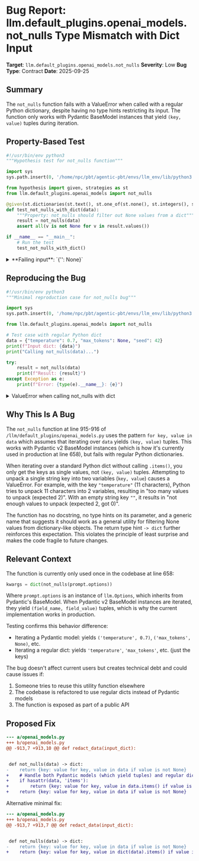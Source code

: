 # Bug Report: llm.default_plugins.openai_models.not_nulls Type Mismatch with Dict Input

**Target**: `llm.default_plugins.openai_models.not_nulls`
**Severity**: Low
**Bug Type**: Contract
**Date**: 2025-09-25

## Summary

The `not_nulls` function fails with a ValueError when called with a regular Python dictionary, despite having no type hints restricting its input. The function only works with Pydantic BaseModel instances that yield `(key, value)` tuples during iteration.

## Property-Based Test

```python
#!/usr/bin/env python3
"""Hypothesis test for not_nulls function"""

import sys
sys.path.insert(0, '/home/npc/pbt/agentic-pbt/envs/llm_env/lib/python3.13/site-packages')

from hypothesis import given, strategies as st
from llm.default_plugins.openai_models import not_nulls

@given(st.dictionaries(st.text(), st.one_of(st.none(), st.integers(), st.text())))
def test_not_nulls_with_dict(data):
    """Property: not_nulls should filter out None values from a dict"""
    result = not_nulls(data)
    assert all(v is not None for v in result.values())

if __name__ == "__main__":
    # Run the test
    test_not_nulls_with_dict()
```

<details>

<summary>
**Failing input**: `{'': None}`
</summary>
```
Traceback (most recent call last):
  File "/home/npc/pbt/agentic-pbt/worker_/18/hypo.py", line 18, in <module>
    test_not_nulls_with_dict()
    ~~~~~~~~~~~~~~~~~~~~~~~~^^
  File "/home/npc/pbt/agentic-pbt/worker_/18/hypo.py", line 11, in test_not_nulls_with_dict
    def test_not_nulls_with_dict(data):
                   ^^^
  File "/home/npc/pbt/agentic-pbt/envs/llm_env/lib/python3.13/site-packages/hypothesis/core.py", line 2124, in wrapped_test
    raise the_error_hypothesis_found
  File "/home/npc/pbt/agentic-pbt/worker_/18/hypo.py", line 13, in test_not_nulls_with_dict
    result = not_nulls(data)
  File "/home/npc/pbt/agentic-pbt/envs/llm_env/lib/python3.13/site-packages/llm/default_plugins/openai_models.py", line 916, in not_nulls
    return {key: value for key, value in data if value is not None}
                           ^^^^^^^^^^
ValueError: not enough values to unpack (expected 2, got 0)
Falsifying example: test_not_nulls_with_dict(
    data={'': None},
)
```
</details>

## Reproducing the Bug

```python
#!/usr/bin/env python3
"""Minimal reproduction case for not_nulls bug"""

import sys
sys.path.insert(0, '/home/npc/pbt/agentic-pbt/envs/llm_env/lib/python3.13/site-packages')

from llm.default_plugins.openai_models import not_nulls

# Test case with regular Python dict
data = {"temperature": 0.7, "max_tokens": None, "seed": 42}
print(f"Input dict: {data}")
print("Calling not_nulls(data)...")

try:
    result = not_nulls(data)
    print(f"Result: {result}")
except Exception as e:
    print(f"Error: {type(e).__name__}: {e}")
```

<details>

<summary>
ValueError when calling not_nulls with dict
</summary>
```
Input dict: {'temperature': 0.7, 'max_tokens': None, 'seed': 42}
Calling not_nulls(data)...
Error: ValueError: too many values to unpack (expected 2)
```
</details>

## Why This Is A Bug

The `not_nulls` function at line 915-916 of `/llm/default_plugins/openai_models.py` uses the pattern `for key, value in data` which assumes that iterating over `data` yields `(key, value)` tuples. This works with Pydantic v2 BaseModel instances (which is how it's currently used in production at line 658), but fails with regular Python dictionaries.

When iterating over a standard Python dict without calling `.items()`, you only get the keys as single values, not `(key, value)` tuples. Attempting to unpack a single string key into two variables (`key, value`) causes a ValueError. For example, with the key `"temperature"` (11 characters), Python tries to unpack 11 characters into 2 variables, resulting in "too many values to unpack (expected 2)". With an empty string key `""`, it results in "not enough values to unpack (expected 2, got 0)".

The function has no docstring, no type hints on its parameter, and a generic name that suggests it should work as a general utility for filtering None values from dictionary-like objects. The return type hint `-> dict` further reinforces this expectation. This violates the principle of least surprise and makes the code fragile to future changes.

## Relevant Context

The function is currently only used once in the codebase at line 658:
```python
kwargs = dict(not_nulls(prompt.options))
```

Where `prompt.options` is an instance of `llm.Options`, which inherits from Pydantic's BaseModel. When Pydantic v2 BaseModel instances are iterated, they yield `(field_name, field_value)` tuples, which is why the current implementation works in production.

Testing confirms this behavior difference:
- Iterating a Pydantic model: yields `('temperature', 0.7)`, `('max_tokens', None)`, etc.
- Iterating a regular dict: yields `'temperature'`, `'max_tokens'`, etc. (just the keys)

The bug doesn't affect current users but creates technical debt and could cause issues if:
1. Someone tries to reuse this utility function elsewhere
2. The codebase is refactored to use regular dicts instead of Pydantic models
3. The function is exposed as part of a public API

## Proposed Fix

```diff
--- a/openai_models.py
+++ b/openai_models.py
@@ -913,7 +913,10 @@ def redact_data(input_dict):


 def not_nulls(data) -> dict:
-    return {key: value for key, value in data if value is not None}
+    # Handle both Pydantic models (which yield tuples) and regular dicts
+    if hasattr(data, 'items'):
+        return {key: value for key, value in data.items() if value is not None}
+    return {key: value for key, value in data if value is not None}
```

Alternative minimal fix:

```diff
--- a/openai_models.py
+++ b/openai_models.py
@@ -913,7 +913,7 @@ def redact_data(input_dict):


 def not_nulls(data) -> dict:
-    return {key: value for key, value in data if value is not None}
+    return {key: value for key, value in dict(data).items() if value is not None}
```